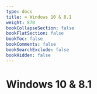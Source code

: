 ```yaml
---
type: docs
title: ➡️ Windows 10 & 8.1
weight: 870
bookCollapseSection: false
bookFlatSection: false
bookToc: false
bookComments: false
bookSearchExclude: false
bookHidden: false
---
```


# Windows 10 & 8.1
